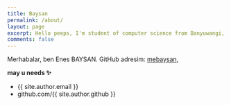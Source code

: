 ```yaml
---
title: Baysan
permalink: /about/
layout: page
excerpt: Hello peeps, I'm student of computer science from Banyuwangi, living in Jogjakarta. This blog for documentation about my programming journey, running on jekyll, hosting on netlify and using my own simple theme.
comments: false
---
```


Merhabalar, ben Enes BAYSAN. GitHub adresim: <a href="https://github.com/mebaysan" target="_blank" rel="noopener">mebaysan</a>,


**may u needs ✨**

- {{ site.author.email }}
- github.com/{{ site.author.github }}
